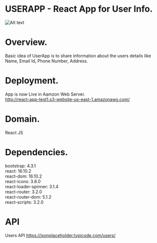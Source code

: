 # USERAPP - React App for User Info.

![Alt text](https://github.com/sbvijay/reactbasis/tree/router "Title")

# Overview.

Basic idea of UserApp is to share information about the users details like Name, Email Id, Phone Number, Address.

# Deployment.

App is now Live in Aamzon Web Server.<br />
http://react-app-test1.s3-website-us-east-1.amazonaws.com/

# Domain.

React JS

# Dependencies.

bootstrap: 4.3.1 </br>
react: 16.10.2 </br>
react-dom: 16.10.2 </br>
react-icons: 3.8.0</br>
react-loader-spinner: 3.1.4 </br>
react-router: 3.2.0 </br>
react-router-dom: 5.1.2</br>
react-scripts: 3.2.0

# API

Users API
https://jsonplaceholder.typicode.com/users/
